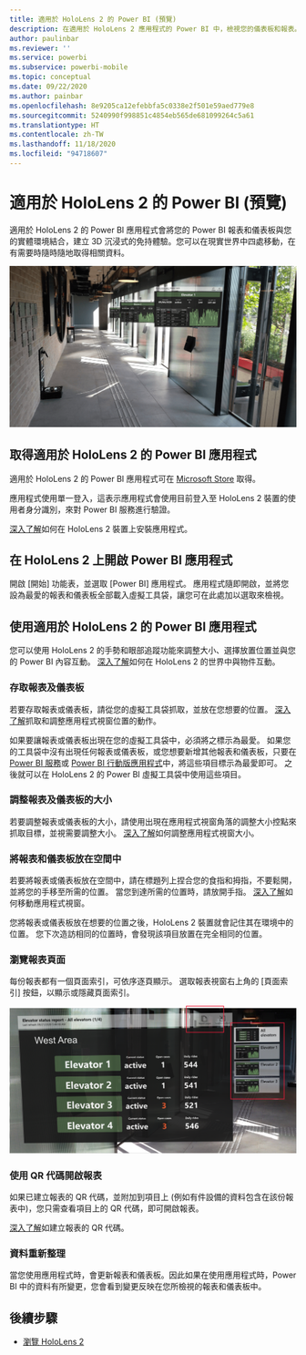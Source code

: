 ```yaml
---
title: 適用於 HoloLens 2 的 Power BI (預覽)
description: 在適用於 HoloLens 2 應用程式的 Power BI 中，檢視您的儀表板和報表。
author: paulinbar
ms.reviewer: ''
ms.service: powerbi
ms.subservice: powerbi-mobile
ms.topic: conceptual
ms.date: 09/22/2020
ms.author: painbar
ms.openlocfilehash: 8e9205ca12efebbfa5c0338e2f501e59aed779e8
ms.sourcegitcommit: 5240990f998851c4854eb565de681099264c5a61
ms.translationtype: HT
ms.contentlocale: zh-TW
ms.lasthandoff: 11/18/2020
ms.locfileid: "94718607"
---
```

# <a name="power-bi-for-hololens-2-preview"></a>適用於 HoloLens 2 的 Power BI (預覽)
適用於 HoloLens 2 的 Power BI 應用程式會將您的 Power BI 報表和儀表板與您的實體環境結合，建立 3D 沉浸式的免持體驗。您可以在現實世界中四處移動，在有需要時隨時隨地取得相關資料。

![HoloLens 2 中顯示浮動 Power BI 報表的影像。](media/mobile-hololens2-app/power-bi-hololens2-floating-reports.png)

## <a name="get-the-power-bi-app-for-hololens-2"></a>取得適用於 HoloLens 2 的 Power BI 應用程式 

適用於 HoloLens 2 的 Power BI 應用程式可在 [Microsoft Store](https://go.microsoft.com/fwlink/?linkid=526478) 取得。

應用程式使用單一登入，這表示應用程式會使用目前登入至 HoloLens 2 裝置的使用者身分識別，來對 Power BI 服務進行驗證。

[深入了解](/hololens/holographic-store-apps)如何在 HoloLens 2 裝置上安裝應用程式。

## <a name="open-the-power-bi-app-on-your-hololens-2"></a>在 HoloLens 2 上開啟 Power BI 應用程式

開啟 [開始] 功能表，並選取 [Power BI] 應用程式。 應用程式隨即開啟，並將您設為最愛的報表和儀表板全部載入虛擬工具袋，讓您可在此處加以選取來檢視。

## <a name="using-the-power-bi-app-for-hololens-2"></a>使用適用於 HoloLens 2 的 Power BI 應用程式

您可以使用 HoloLens 2 的手勢和眼部追蹤功能來調整大小、選擇放置位置並與您的 Power BI 內容互動。 [深入了解](/hololens/hololens2-basic-usage)如何在 HoloLens 2 的世界中與物件互動。

### <a name="access-reports-and-dashboards"></a>存取報表及儀表板

若要存取報表或儀表板，請從您的虛擬工具袋抓取，並放在您想要的位置。 [深入了解](/hololens/hololens2-basic-usage#moving-holograms)抓取和調整應用程式視窗位置的動作。

如果要讓報表或儀表板出現在您的虛擬工具袋中，必須將之標示為最愛。 如果您的工具袋中沒有出現任何報表或儀表板，或您想要新增其他報表和儀表板，只要在 [Power BI 服務](../end-user-favorite.md)或 [Power BI 行動版應用程式](mobile-apps-favorites.md)中，將這些項目標示為最愛即可。 之後就可以在 HoloLens 2 的 Power BI 虛擬工具袋中使用這些項目。

### <a name="resize-reports-and-dashboards"></a>調整報表及儀表板的大小

若要調整報表或儀表板的大小，請使用出現在應用程式視窗角落的調整大小控點來抓取目標，並視需要調整大小。 [深入了解](/hololens/hololens2-basic-usage#resizing-holograms)如何調整應用程式視窗大小。

### <a name="position-reports-and-dashboards-in-space"></a>將報表和儀表板放在空間中

若要將報表或儀表板放在空間中，請在標題列上捏合您的食指和拇指，不要鬆開，並將您的手移至所需的位置。 當您到達所需的位置時，請放開手指。 [深入了解](/hololens/hololens2-basic-usage#moving-holograms)如何移動應用程式視窗。

您將報表或儀表板放在想要的位置之後，HoloLens 2 裝置就會記住其在環境中的位置。 您下次造訪相同的位置時，會發現該項目放置在完全相同的位置。

### <a name="browse-report-pages"></a>瀏覽報表頁面

每份報表都有一個頁面索引，可依序逐頁顯示。 選取報表視窗右上角的 [頁面索引] 按鈕，以顯示或隱藏頁面索引。

![在適用於 HoloLens 2 的 Power BI 中顯示報表頁面索引的影像](media/mobile-hololens2-app/power-bi-hololens2-browse-report-pages.png)

### <a name="open-reports-with-qr-codes"></a>使用 QR 代碼開啟報表

如果已建立報表的 QR 代碼，並附加到項目上 (例如有件設備的資料包含在該份報表中)，您只需查看項目上的 QR 代碼，即可開啟報表。

[深入了解](../../create-reports/service-create-qr-code-for-report.md)如建立報表的 QR 代碼。

### <a name="data-refresh"></a>資料重新整理

當您使用應用程式時，會更新報表和儀表板。因此如果在使用應用程式時，Power BI 中的資料有所變更，您會看到變更反映在您所檢視的報表和儀表板中。

## <a name="next-steps"></a>後續步驟

* [瀏覽 HoloLens 2](/hololens/hololens2-basic-usage)